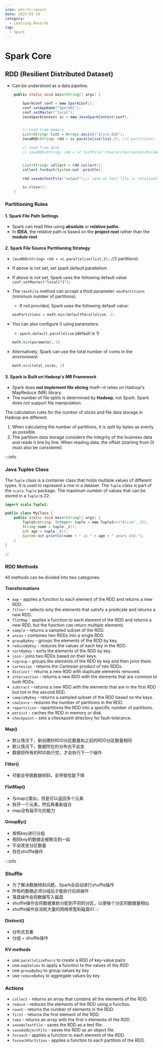 ```yaml
---
icon: pen-to-square
date: 2025-03-19
category:
  - Learning Records
tag:
  - Spark
---
```


# Spark Core

## RDD (Resilient Distributed Dataset)
- Can be understood as a data pipeline.

```java
    public static void main(String[] args) {

        SparkConf conf = new SparkConf();
        conf.setAppName("Spark01");
        conf.setMaster("local");
        JavaSparkContext sc = new JavaSparkContext(conf);


        // read from memory
        List<String> list = Arrays.asList("alice,bob");
        JavaRDD<String> rdd = sc.parallelize(list,3); //3 partitions\

        // read from disk
        // JavaRDD<String> rdd = sc.textFile("/Users/chenruochen/Documents/IT-Study/Spark/spark/data/1.txt");


        List<String> collect = rdd.collect();
        collect.forEach(System.out::println);

        rdd.saveAsTextFile("output");// save as text file in relatived path

        sc.close();
    }

```

### Partitioning Rules

#### 1. **Spark File Path Settings**  
- Spark can read files using **absolute** or **relative paths**.  
- In **IDEA**, the relative path is based on the **project root** rather than the **module root**.  

#### 2. **Spark File Source Partitioning Strategy**  
- `JavaRDD<String> rdd = sc.parallelize(list,3);` //3 partitions\
- If above is not set, set spark.default.parallelism
- If above is not set, Spark uses the following default value `conf.setMaster("local[*]");`

- The `textFile` method can accept a third parameter: `minPartitions` (minimum number of partitions).  
    - If not provided, Spark uses the following default value:  
    ```java
    minPartitions = math.min(defaultParallelism, 2)
    ```
- You can also configure it using parameters:  
    - `spark.default.parallelism` (default is 1)  
    ```python
    math.min(parameter, 2)
    ```
- Alternatively, Spark can use the total number of cores in the environment:  
    ```python
    math.min(total_cores, 2)
    ```

#### 3. **Spark is Built on Hadoop's MR Framework**  
- Spark does **not implement file slicing** itself—it relies on Hadoop's MapReduce (MR) library.  
- The number of file splits is determined by **Hadoop**, not Spark. Spark does not support file manipulation.

The calculation rules for the number of slices and file data storage in Hadoop are different.
1. When calculating the number of partitions, it is split by bytes as evenly as possible.
2. The partition data storage considers the integrity of the business data and reads it line by line. When reading data, the offset (starting from 0) must also be considered.

:::info
### Java Tuples Class
The `Tuple` class is a container class that holds multiple values of different types. It is used to represent a row in a dataset. The `Tuple` class is part of the `scala.Tuple` package. The maximum number of values that can be stored in a `Tuple` is 22.

```java
import scala.Tuple2;

public class MyClass {
    public static void main(String[] args) {
        Tuple2<String, Integer> tuple = new Tuple2<>("Alice", 25);
        String name = tuple._1();
        int age = tuple._2();
        System.out.println(name + " is " + age + " years old.");
    }
}
```
:::
### RDD Methods
All methods can be divided into two categories:
#### Transformations
- `map` - applies a function to each element of the RDD and returns a new RDD.
- `filter` - selects only the elements that satisfy a predicate and returns a new RDD.
- `flatMap` - applies a function to each element of the RDD and returns a new RDD, but the function can return multiple elements.
- `sample` - returns a sampled subset of the RDD.
- `union` - combines two RDDs into a single RDD.
- `groupByKey` - groups the elements of the RDD by key.
- `reduceByKey` - reduces the values of each key in the RDD.
- `sortByKey` - sorts the elements of the RDD by key.
- `join` - joins two RDDs based on their keys.
- `cogroup` - groups the elements of the RDD by key and then joins them.
- `cartesian` - returns the Cartesian product of two RDDs.
- `distinct` - returns a new RDD with duplicate elements removed.
- `intersection` - returns a new RDD with the elements that are common to both RDDs.
- `subtract` - returns a new RDD with the elements that are in the first RDD but not in the second RDD.
- `sampleByKey` - returns a sampled subset of the RDD based on the keys.
- `coalesce` - reduces the number of partitions in the RDD.
- `repartition` - repartitions the RDD into a specific number of partitions.
- `persist` - caches the RDD in memory or disk.
- `checkpoint` - sets a checkpoint directory for fault-tolerance.


#### Map()
- 默认情况下，新创建的RDD分区数量和之前的RDD分区数量相同
- 默认情况下，数据所在的分布也不会变
- 数据将所有的RDD执行完，才会执行下一个操作

#### Filter()
- 可能会导致数据倾斜，会导致性能下降

#### FlatMap() 
- 与map()类似，但是可以返回多个元素
- 拆开一个元素，然后再重新组合
- map没有扁平化的能力

#### GroupBy()
- 按照key进行分组
- 相同key的数据会被聚合到一起
- 不会改变分区数量
- 存在shuffle操作

:::info
### Shuffle
- 为了解决数据倾斜问题，Spark会自动进行shuffle操作
- 所有的数据必须分组后才能执行后续操作
- 落盘操作会将数据写入磁盘
- shuffle操作会将数据重新分配到不同的分区，以便每个分区的数据量相似
- shuffle操作会消耗大量的网络带宽和磁盘IO
:::

#### Distinct()
- 分布式去重
- 分组 + shuffle操作

#### KV methods
- use `parallelizePairs` to create a RDD of key-value pairs
- use `mapValues` to apply a function to the values of the RDD
- use `groupByKey` to group values by key
- use `reduceByKey` to aggregate values by key



### Actions
- `collect` - returns an array that contains all the elements of the RDD.
- `reduce` - reduces the elements of the RDD using a function.
- `count` - returns the number of elements in the RDD.
- `first` - returns the first element of the RDD.
- `take` - returns an array with the first n elements of the RDD.
- `saveAsTextFile` - saves the RDD as a text file.
- `saveAsObjectFile` - saves the RDD as an object file.
- `foreach` - applies a function to each element of the RDD.
- `foreachPartition` - applies a function to each partition of the RDD.